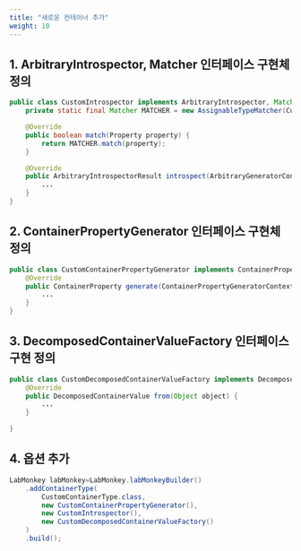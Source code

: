 ```yaml
---
title: "새로운 컨테이너 추가"
weight: 10
---
```


## 1. ArbitraryIntrospector, Matcher 인터페이스 구현체 정의

```java
public class CustomIntrospector implements ArbitraryIntrospector, Matcher {
	private static final Matcher MATCHER = new AssignableTypeMatcher(CustomContainerType.class);

	@Override
	public boolean match(Property property) {
		return MATCHER.match(property);
	}

	@Override
	public ArbitraryIntrospectorResult introspect(ArbitraryGeneratorContext context) {
        ...
	}
}
```

## 2. ContainerPropertyGenerator 인터페이스 구현체 정의

```java
public class CustomContainerPropertyGenerator implements ContainerPropertyGeneartor {
	@Override
	public ContainerProperty generate(ContainerPropertyGeneratorContext context) {
        ...
	}
}

```

## 3. DecomposedContainerValueFactory 인터페이스 구현 정의

```java
public class CustomDecomposedContainerValueFactory implements DecomposedContainerValueFactory {
	@Override
	public DecomposedContainerValue from(Object object) {
        ...
	}

}

```

## 4. 옵션 추가

```java
LabMonkey labMonkey=LabMonkey.labMonkeyBuilder()
	.addContainerType(
        CustomContainerType.class,
		new CustomContainerPropertyGenerator(),
        new CustomIntrospector(),
        new CustomDecomposedContainerValueFactory()
	)
	.build();
```
